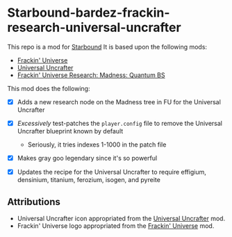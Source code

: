# Starbound-bardez-frackin-research-universal-uncrafter

This repo is a mod for [Starbound](https://playstarbound.com/) It is based upon the following mods:
- [Frackin' Universe](https://steamcommunity.com/sharedfiles/filedetails/?id=729480149)
- [Universal Uncrafter](https://steamcommunity.com/sharedfiles/filedetails/?id=729532886)
- [Frackin' Universe Research: Madness: Quantum BS](https://steamcommunity.com/sharedfiles/filedetails/?id=2901767904)

This mod does the following:
- [X] Adds a new research node on the Madness tree in FU for the Universal Uncrafter
- [X] _Excessively_ test-patches the `player.config` file to remove the Universal Uncrafter blueprint known by default
  - Seriously, it tries indexes 1-1000 in the patch file
- [X] Makes gray goo legendary since it's so powerful
- [X] Updates the recipe for the Universal Uncrafter to require effigium, densinium, titanium, ferozium, isogen, and pyreite


## Attributions
- Universal Uncrafter icon appropriated from the [Universal Uncrafter](https://steamcommunity.com/sharedfiles/filedetails/?id=729532886) mod.
- Frackin' Universe logo appropriated from the [Frackin' Universe](https://steamcommunity.com/sharedfiles/filedetails/?id=729480149) mod.